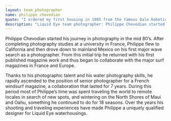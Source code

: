 ```yaml
---
layout: team_photographer
name: philippe chevodian
quote: "I ordered my first housing in 1985 from the famous Dale Kobetich, it was for a Nikon FE2 with the power booster. It was necessary to modify it to accept different lenses to get the images I was after and it was this modification work that inspired me to begin building my own water housings. As an assignment photographer traveling to remote locations I know how important it is to have reliable, lightweight, compact and multi-functional gear. When I design a housing or an accessory, I always keep in mind my travel experiences as a water shooter, and I integrate that experience into the design of Liquid Eye - the best water housing system available on the market."
description: "Liquid Eye team photographer: Philippe Chevodian started his journey in photography in the mid 80’s. Philippe’s time was spent traveling the world to remote locales in search of new spots, and wintering on the North Shores of Maui and Oahu, something he continued to do for 18 seasons. Over the years his shooting and traveling experiences have made Philippe a uniquely qualified designer for Liquid Eye water housings."
---
```

Philippe Chevodian started his journey in photography in the mid 80’s. After completing photography studies at a university in France, Philippe flew to California and then drove down to mainland Mexico on his first major wave search as a photographer. From this initial trip he returned with his first published magazine work and thus began to collaborate with the major surf magazines in France and Europe.

Thanks to his photographic talent and his water photography skills, he rapidly ascended to the position of senior photographer for a French windsurf magazine, a collaboration that lasted for 7 years. During this period most of Philippe’s time was spent traveling the world to remote locales in search of new spots, and wintering on the North Shores of Maui and Oahu, something he continued to do for 18 seasons. Over the years his shooting and traveling experiences have made Philippe a uniquely qualified designer for Liquid Eye waterhousings.
